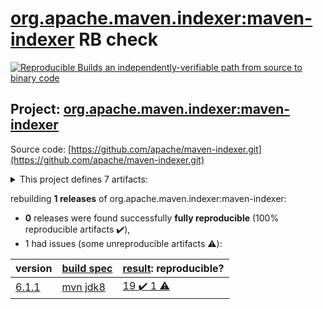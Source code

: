 [org.apache.maven.indexer:maven-indexer](https://search.maven.org/artifact/org.apache.maven.indexer/maven-indexer/) RB check
=======

[![Reproducible Builds](https://reproducible-builds.org/images/logos/rb.svg) an independently-verifiable path from source to binary code](https://reproducible-builds.org/)

## Project: [org.apache.maven.indexer:maven-indexer](https://search.maven.org/artifact/org.apache.maven.indexer/maven-indexer/)

Source code: [https://github.com/apache/maven-indexer.git](https://github.com/apache/maven-indexer.git)

<details><summary>This project defines 7 artifacts:</summary>

* [org.apache.maven.indexer:indexer-cli](https://search.maven.org/artifact/org.apache.maven.indexer/indexer-cli/)
* [org.apache.maven.indexer:indexer-core](https://search.maven.org/artifact/org.apache.maven.indexer/indexer-core/)
* [org.apache.maven.indexer:indexer-examples-basic](https://search.maven.org/artifact/org.apache.maven.indexer/indexer-examples-basic/)
* [org.apache.maven.indexer:indexer-examples-spring](https://search.maven.org/artifact/org.apache.maven.indexer/indexer-examples-spring/)
* [org.apache.maven.indexer:indexer-reader](https://search.maven.org/artifact/org.apache.maven.indexer/indexer-reader/)
* [org.apache.maven.indexer:maven-indexer](https://search.maven.org/artifact/org.apache.maven.indexer/maven-indexer/)
* [org.apache.maven.indexer:maven-indexer-examples](https://search.maven.org/artifact/org.apache.maven.indexer/maven-indexer-examples/)
</details>

rebuilding **1 releases** of org.apache.maven.indexer:maven-indexer:
- **0** releases were found successfully **fully reproducible** (100% reproducible artifacts :heavy_check_mark:),
- 1 had issues (some unreproducible artifacts :warning:):

| version | [build spec](BUILDSPEC.md) | [result](https://reproducible-builds.org/docs/jvm/): reproducible? |
| -- | --------- | ------ |
| [6.1.1](https://search.maven.org/artifact/org.apache.maven.indexer/maven-indexer/6.1.1/pom) | [mvn jdk8](maven-indexer-6.1.1.buildspec) | [19 :heavy_check_mark:  1 :warning:](maven-indexer-6.1.1.buildcompare) |
